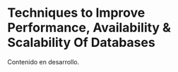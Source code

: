 # Techniques to Improve Performance, Availability & Scalability Of Databases

Contenido en desarrollo.
